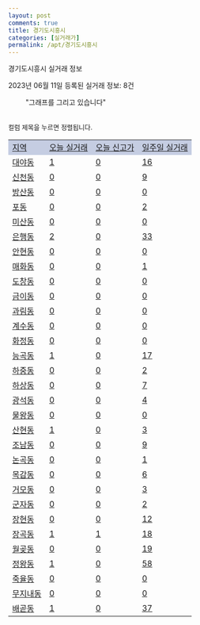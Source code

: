 ```yaml
---
layout: post
comments: true
title: 경기도시흥시
categories: [실거래가]
permalink: /apt/경기도시흥시
---
```


경기도시흥시 실거래 정보

2023년 06월 11일 등록된 실거래 정보: 8건

<!--<script async src="https://pagead2.googlesyndication.com/pagead/js/adsbygoogle.js?client=ca-pub-3485438051770037"
 crossorigin="anonymous"></script>-->

<script type="text/javascript">
  google.charts.load('current', {'packages':['corechart']});
  google.charts.setOnLoadCallback(drawChart);

  function drawChart() {
    var data = google.visualization.arrayToDataTable([['거래일', '매매', '전월세', '전매'], ['21-01', 15, 8, 0], ['21-02', 0, 6, 0], ['21-03', 0, 7, 0], ['21-04', 1, 2, 0], ['21-05', 19, 0, 0], ['21-06', 448, 483, 6], ['21-07', 583, 725, 7], ['21-08', 497, 659, 11], ['21-09', 411, 698, 8], ['21-10', 361, 662, 5], ['21-11', 198, 596, 4], ['21-12', 173, 592, 4], ['22-01', 192, 647, 2], ['22-02', 200, 938, 4], ['22-03', 312, 956, 2], ['22-04', 384, 999, 2], ['22-05', 291, 891, 2], ['22-06', 223, 857, 5], ['22-07', 151, 854, 2], ['22-08', 191, 975, 2], ['22-09', 157, 1041, 0], ['22-10', 161, 972, 1], ['22-11', 165, 908, 0], ['22-12', 200, 971, 1], ['23-01', 285, 958, 59], ['23-02', 536, 1139, 11], ['23-03', 591, 1467, 2], ['23-04', 535, 1174, 46], ['23-05', 509, 986, 16], ['23-06', 41, 186, 0]]);

    var options = {
      title: '최근 1년간 유형별 거래량 추이',
      legend: { position: 'bottom' }
    };

    setTimeout(function() {
        var chart = new google.visualization.LineChart(document.getElementById('columnchart_material'));
        chart.draw(data, (options));
        document.getElementById('loading').style.display = 'none';
        var dayLabel = (new Date()).getDay();
        if (dayLabel < 2) {
            sorttable.innerSortFunction.apply(document.getElementById('week'), []);
            sorttable.innerSortFunction.apply(document.getElementById('week'), []);        
        }
        else {
            sorttable.innerSortFunction.apply(document.getElementById('today'), []);
            sorttable.innerSortFunction.apply(document.getElementById('today'), []);
        }
    }, 200);

  }
</script>

<div id="loading" style="z-index:20; display: block; margin-left: 35px">"그래프를 그리고 있습니다"</div>
<div id="columnchart_material" style="width: 95%; margin-left: -35px; display: block"></div>
<!--<div style="width: 95%; margin-left: -35px; display: block">
      <script async src="https://pagead2.googlesyndication.com/pagead/js/adsbygoogle.js?client=ca-pub-3485438051770037"
          crossorigin="anonymous"></script>
      <ins class="adsbygoogle"
          style="display:block"
          data-ad-format="fluid"
          data-ad-layout-key="-fb+5w+4e-db+86"
          data-ad-client="ca-pub-3485438051770037"
          data-ad-slot="1827090281"></ins>
      <script>
          (adsbygoogle = window.adsbygoogle || []).push({});
      </script>
</div>-->
<br>

<font size='small' style='font-size: small;'>컬럼 제목을 누르면 정렬됩니다.</font>
<table class="sortable">
  <tr style='background-color: rgba(114, 132, 186,0.4);'>
    <td id="region"><a href="#">지역</a></td>
    <td id="today"><a href="#">오늘 실거래</a></td>
    <td id="today_new"><a href="#">오늘 신고가</a></td>
    <td id="week"><a href="#">일주일 실거래</a></td>
  </tr>

  
  <tr class="item">
    <td><a href="경기도시흥시대야동">대야동</a></td>
    <td><a href="경기도시흥시대야동">1</a></td>
    <td><a href="경기도시흥시대야동">0</a></td>
    <td><a href="경기도시흥시대야동">16</a></td>
  </tr>
    

  <tr class="item">
    <td><a href="경기도시흥시신천동">신천동</a></td>
    <td><a href="경기도시흥시신천동">0</a></td>
    <td><a href="경기도시흥시신천동">0</a></td>
    <td><a href="경기도시흥시신천동">9</a></td>
  </tr>
    

  <tr class="item">
    <td><a href="경기도시흥시방산동">방산동</a></td>
    <td><a href="경기도시흥시방산동">0</a></td>
    <td><a href="경기도시흥시방산동">0</a></td>
    <td><a href="경기도시흥시방산동">0</a></td>
  </tr>
    

  <tr class="item">
    <td><a href="경기도시흥시포동">포동</a></td>
    <td><a href="경기도시흥시포동">0</a></td>
    <td><a href="경기도시흥시포동">0</a></td>
    <td><a href="경기도시흥시포동">2</a></td>
  </tr>
    

  <tr class="item">
    <td><a href="경기도시흥시미산동">미산동</a></td>
    <td><a href="경기도시흥시미산동">0</a></td>
    <td><a href="경기도시흥시미산동">0</a></td>
    <td><a href="경기도시흥시미산동">0</a></td>
  </tr>
    

  <tr class="item">
    <td><a href="경기도시흥시은행동">은행동</a></td>
    <td><a href="경기도시흥시은행동">2</a></td>
    <td><a href="경기도시흥시은행동">0</a></td>
    <td><a href="경기도시흥시은행동">33</a></td>
  </tr>
    

  <tr class="item">
    <td><a href="경기도시흥시안현동">안현동</a></td>
    <td><a href="경기도시흥시안현동">0</a></td>
    <td><a href="경기도시흥시안현동">0</a></td>
    <td><a href="경기도시흥시안현동">0</a></td>
  </tr>
    

  <tr class="item">
    <td><a href="경기도시흥시매화동">매화동</a></td>
    <td><a href="경기도시흥시매화동">0</a></td>
    <td><a href="경기도시흥시매화동">0</a></td>
    <td><a href="경기도시흥시매화동">1</a></td>
  </tr>
    

  <tr class="item">
    <td><a href="경기도시흥시도창동">도창동</a></td>
    <td><a href="경기도시흥시도창동">0</a></td>
    <td><a href="경기도시흥시도창동">0</a></td>
    <td><a href="경기도시흥시도창동">0</a></td>
  </tr>
    

  <tr class="item">
    <td><a href="경기도시흥시금이동">금이동</a></td>
    <td><a href="경기도시흥시금이동">0</a></td>
    <td><a href="경기도시흥시금이동">0</a></td>
    <td><a href="경기도시흥시금이동">0</a></td>
  </tr>
    

  <tr class="item">
    <td><a href="경기도시흥시과림동">과림동</a></td>
    <td><a href="경기도시흥시과림동">0</a></td>
    <td><a href="경기도시흥시과림동">0</a></td>
    <td><a href="경기도시흥시과림동">0</a></td>
  </tr>
    

  <tr class="item">
    <td><a href="경기도시흥시계수동">계수동</a></td>
    <td><a href="경기도시흥시계수동">0</a></td>
    <td><a href="경기도시흥시계수동">0</a></td>
    <td><a href="경기도시흥시계수동">0</a></td>
  </tr>
    

  <tr class="item">
    <td><a href="경기도시흥시화정동">화정동</a></td>
    <td><a href="경기도시흥시화정동">0</a></td>
    <td><a href="경기도시흥시화정동">0</a></td>
    <td><a href="경기도시흥시화정동">0</a></td>
  </tr>
    

  <tr class="item">
    <td><a href="경기도시흥시능곡동">능곡동</a></td>
    <td><a href="경기도시흥시능곡동">1</a></td>
    <td><a href="경기도시흥시능곡동">0</a></td>
    <td><a href="경기도시흥시능곡동">17</a></td>
  </tr>
    

  <tr class="item">
    <td><a href="경기도시흥시하중동">하중동</a></td>
    <td><a href="경기도시흥시하중동">0</a></td>
    <td><a href="경기도시흥시하중동">0</a></td>
    <td><a href="경기도시흥시하중동">2</a></td>
  </tr>
    

  <tr class="item">
    <td><a href="경기도시흥시하상동">하상동</a></td>
    <td><a href="경기도시흥시하상동">0</a></td>
    <td><a href="경기도시흥시하상동">0</a></td>
    <td><a href="경기도시흥시하상동">7</a></td>
  </tr>
    

  <tr class="item">
    <td><a href="경기도시흥시광석동">광석동</a></td>
    <td><a href="경기도시흥시광석동">0</a></td>
    <td><a href="경기도시흥시광석동">0</a></td>
    <td><a href="경기도시흥시광석동">4</a></td>
  </tr>
    

  <tr class="item">
    <td><a href="경기도시흥시물왕동">물왕동</a></td>
    <td><a href="경기도시흥시물왕동">0</a></td>
    <td><a href="경기도시흥시물왕동">0</a></td>
    <td><a href="경기도시흥시물왕동">0</a></td>
  </tr>
    

  <tr class="item">
    <td><a href="경기도시흥시산현동">산현동</a></td>
    <td><a href="경기도시흥시산현동">1</a></td>
    <td><a href="경기도시흥시산현동">0</a></td>
    <td><a href="경기도시흥시산현동">3</a></td>
  </tr>
    

  <tr class="item">
    <td><a href="경기도시흥시조남동">조남동</a></td>
    <td><a href="경기도시흥시조남동">0</a></td>
    <td><a href="경기도시흥시조남동">0</a></td>
    <td><a href="경기도시흥시조남동">9</a></td>
  </tr>
    

  <tr class="item">
    <td><a href="경기도시흥시논곡동">논곡동</a></td>
    <td><a href="경기도시흥시논곡동">0</a></td>
    <td><a href="경기도시흥시논곡동">0</a></td>
    <td><a href="경기도시흥시논곡동">1</a></td>
  </tr>
    

  <tr class="item">
    <td><a href="경기도시흥시목감동">목감동</a></td>
    <td><a href="경기도시흥시목감동">0</a></td>
    <td><a href="경기도시흥시목감동">0</a></td>
    <td><a href="경기도시흥시목감동">6</a></td>
  </tr>
    

  <tr class="item">
    <td><a href="경기도시흥시거모동">거모동</a></td>
    <td><a href="경기도시흥시거모동">0</a></td>
    <td><a href="경기도시흥시거모동">0</a></td>
    <td><a href="경기도시흥시거모동">3</a></td>
  </tr>
    

  <tr class="item">
    <td><a href="경기도시흥시군자동">군자동</a></td>
    <td><a href="경기도시흥시군자동">0</a></td>
    <td><a href="경기도시흥시군자동">0</a></td>
    <td><a href="경기도시흥시군자동">2</a></td>
  </tr>
    

  <tr class="item">
    <td><a href="경기도시흥시장현동">장현동</a></td>
    <td><a href="경기도시흥시장현동">0</a></td>
    <td><a href="경기도시흥시장현동">0</a></td>
    <td><a href="경기도시흥시장현동">12</a></td>
  </tr>
    

  <tr class="item">
    <td><a href="경기도시흥시장곡동">장곡동</a></td>
    <td><a href="경기도시흥시장곡동">1</a></td>
    <td><a href="경기도시흥시장곡동">1</a></td>
    <td><a href="경기도시흥시장곡동">18</a></td>
  </tr>
    

  <tr class="item">
    <td><a href="경기도시흥시월곶동">월곶동</a></td>
    <td><a href="경기도시흥시월곶동">0</a></td>
    <td><a href="경기도시흥시월곶동">0</a></td>
    <td><a href="경기도시흥시월곶동">19</a></td>
  </tr>
    

  <tr class="item">
    <td><a href="경기도시흥시정왕동">정왕동</a></td>
    <td><a href="경기도시흥시정왕동">1</a></td>
    <td><a href="경기도시흥시정왕동">0</a></td>
    <td><a href="경기도시흥시정왕동">58</a></td>
  </tr>
    

  <tr class="item">
    <td><a href="경기도시흥시죽율동">죽율동</a></td>
    <td><a href="경기도시흥시죽율동">0</a></td>
    <td><a href="경기도시흥시죽율동">0</a></td>
    <td><a href="경기도시흥시죽율동">0</a></td>
  </tr>
    

  <tr class="item">
    <td><a href="경기도시흥시무지내동">무지내동</a></td>
    <td><a href="경기도시흥시무지내동">0</a></td>
    <td><a href="경기도시흥시무지내동">0</a></td>
    <td><a href="경기도시흥시무지내동">0</a></td>
  </tr>
    

  <tr class="item">
    <td><a href="경기도시흥시배곧동">배곧동</a></td>
    <td><a href="경기도시흥시배곧동">1</a></td>
    <td><a href="경기도시흥시배곧동">0</a></td>
    <td><a href="경기도시흥시배곧동">37</a></td>
  </tr>
    


</table>


    